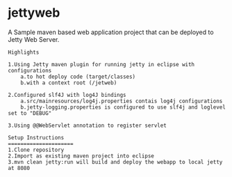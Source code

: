 # jettyweb
A Sample maven based web application project that can be deployed to Jetty Web Server.

	Highlights

	1.Using Jetty maven plugin for running jetty in eclipse with configurations
		a.to hot deploy code (target/classes)
		b.with a context root (/jetweb)

	2.Configured slf4J with log4J bindings
		a.src/mainresources/log4j.properties contais log4j configurations
		b.jetty-logging.properties is configured to use slf4j and loglevel set to "DEBUG"

	3.Using @@WebServlet annotation to register servlet

	Setup Instructions
	=====================
	1.Clone repository
	2.Import as existing maven project into eclipse
	3.mvn clean jetty:run will build and deploy the webapp to local jetty at 8080


